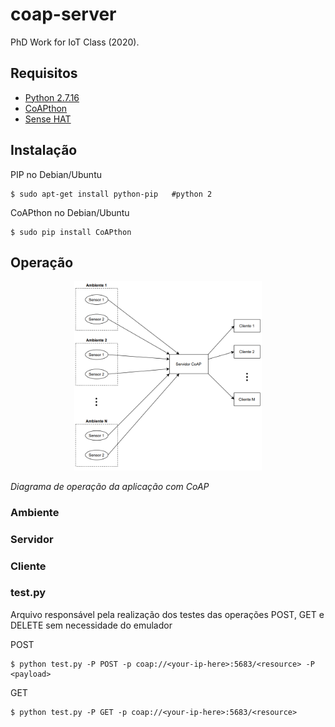 # coap-server
PhD Work for IoT Class (2020).
## Requisitos

- [Python 2.7.16](https://www.python.org/download/releases/2.7/)
- [CoAPthon](https://github.com/Tanganelli/CoAPthon)
- [Sense HAT](https://projects.raspberrypi.org/en/projects/getting-started-with-the-sense-hat)

## Instalação

PIP no Debian/Ubuntu
```
$ sudo apt-get install python-pip   #python 2
```

CoAPthon no Debian/Ubuntu
```
$ sudo pip install CoAPthon
```

## Operação

<p align="center">
  <img src="/imgs/diagram.png" width="300">
  <p><em>Diagrama de operação da aplicação com CoAP</em></p>
</p>

### Ambiente



### Servidor

### Cliente

### test.py

Arquivo responsável pela realização dos testes das operações POST, GET e DELETE sem  necessidade do emulador

POST
```
$ python test.py -P POST -p coap://<your-ip-here>:5683/<resource> -P <payload>
```

GET
```
$ python test.py -P GET -p coap://<your-ip-here>:5683/<resource>
```
